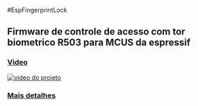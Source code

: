 #EspFingerprintLock
## Firmware de controle de acesso com tor biometrico R503 para MCUS da espressif
### [Video](https://www.youtube.com/watch?v=V-6q3vdY6yk)
[![video do projeto](https://img.youtube.com/vi/V-6q3vdY6yk/0.jpg)](https://www.youtube.com/watch?v=V-6q3vdY6yk)
 
 ### [Mais detalhes](https://homeassistantbrasil.com.br/t/leitor-biometrico-capacitivo-com-esp-para-fechadura-solenoide/5211)
